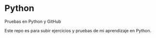 # Python
Pruebas en Python y GitHub

Este repo es para subir ejercicios y pruebas de mi aprendizaje en Python.
